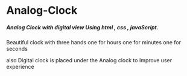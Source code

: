 # Analog-Clock
##### Analog Clock with digital view Using html , css , javaScript. 
Beautiful clock with three hands
one for hours
one for minutes
one for seconds

also Digital clock is placed under the Analog clock to Improve user experience
